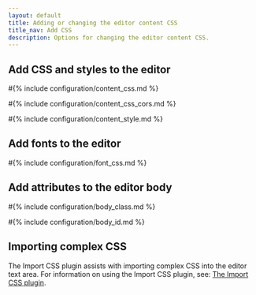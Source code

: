 ```yaml
---
layout: default
title: Adding or changing the editor content CSS
title_nav: Add CSS
description: Options for changing the editor content CSS.
---
```


## Add CSS and styles to the editor

#{% include configuration/content_css.md %}

#{% include configuration/content_css_cors.md %}

#{% include configuration/content_style.md %}

## Add fonts to the editor

#{% include configuration/font_css.md %}

## Add attributes to the editor body

#{% include configuration/body_class.md %}

#{% include configuration/body_id.md %}

## Importing complex CSS

The Import CSS plugin assists with importing complex CSS into the editor text area. For information on using the Import CSS plugin, see: [The Import CSS plugin]({{site.baseurl}}/plugins-ref/opensource/importcss/).

